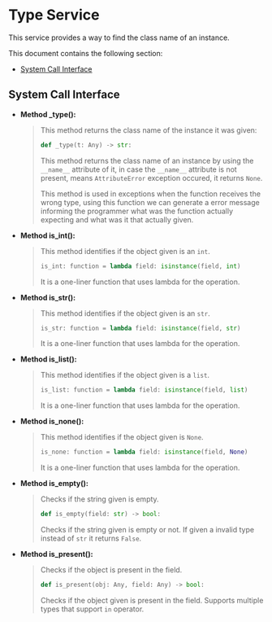 # Type Service

This service provides a way to find the class name of an instance.

This document contains the following section:

- [System Call Interface](#system-call-interface)

## System Call Interface

- **Method \_type():**

  > This method returns the class name of the instance it was given:
  >
  > ```python
  > def _type(t: Any) -> str:
  > ```
  >
  > This method returns the class name of an instance by using the `__name__` attribute of it, in case the `__name__` attribute is
  > not present, means `AttributeError` exception occured, it returns `None`.
  >
  > This method is used in exceptions when the function receives the wrong type, using this function we can generate a error message
  > informing the programmer what was the function actually expecting and what was it that actually given.

- **Method is_int():**

  > This method identifies if the object given is an `int`.
  >
  > ```python
  > is_int: function = lambda field: isinstance(field, int)
  > ```
  >
  > It is a one-liner function that uses lambda for the operation.

- **Method is_str():**

  > This method identifies if the object given is an `str`.
  >
  > ```python
  > is_str: function = lambda field: isinstance(field, str)
  > ```
  >
  > It is a one-liner function that uses lambda for the operation.

- **Method is_list():**

  > This method identifies if the object given is a `list`.
  >
  > ```python
  > is_list: function = lambda field: isinstance(field, list)
  > ```
  >
  > It is a one-liner function that uses lambda for the operation.

- **Method is_none():**

  > This method identifies if the object given is `None`.
  >
  > ```python
  > is_none: function = lambda field: isinstance(field, None)
  > ```
  >
  > It is a one-liner function that uses lambda for the operation.

- **Method is_empty():**

  > Checks if the string given is empty.
  >
  > ```python
  > def is_empty(field: str) -> bool:
  > ```
  >
  > Checks if the string given is empty or not. If given a invalid type instead of `str` it returns `False`.

- **Method is_present():**

  > Checks if the object is present in the field.
  >
  > ```python
  > def is_present(obj: Any, field: Any) -> bool:
  > ```
  >
  > Checks if the object given is present in the field. Supports multiple types that support `in` operator.
